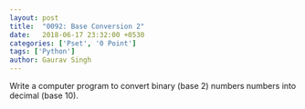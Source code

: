 ```yaml
---
layout: post
title:  "0092: Base Conversion 2"
date:   2018-06-17 23:32:00 +0530
categories: ['Pset', '0 Point']
tags: ['Python']
author: Gaurav Singh
---
```

Write a computer program to convert binary (base 2) numbers numbers into decimal (base 10).

